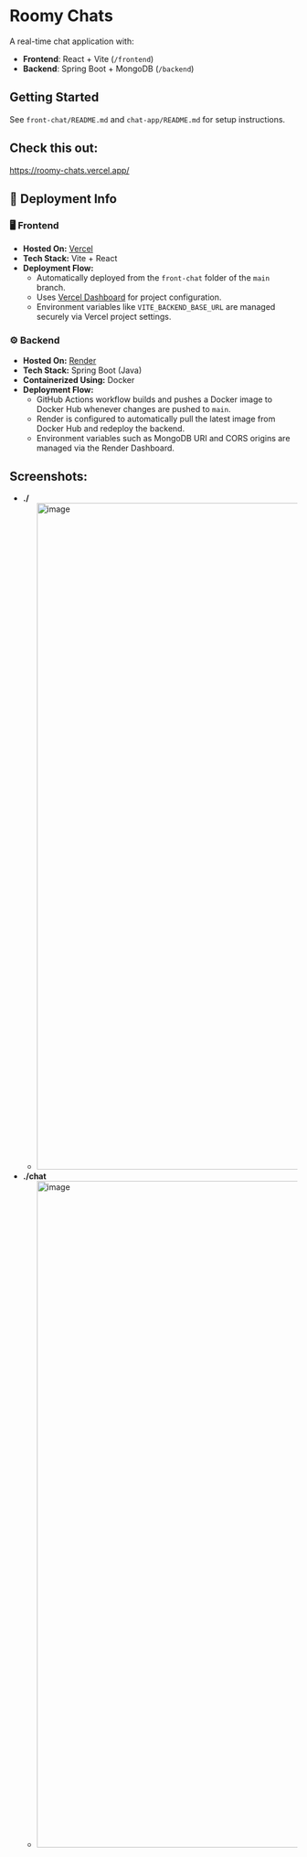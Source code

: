 # Roomy Chats

A real-time chat application with:

- **Frontend**: React + Vite (`/frontend`)
- **Backend**: Spring Boot + MongoDB (`/backend`)

## Getting Started

See `front-chat/README.md` and `chat-app/README.md` for setup instructions.

## Check this out: 
https://roomy-chats.vercel.app/

## 🚀 Deployment Info

### 🖥️ Frontend  
- **Hosted On:** [Vercel](https://vercel.com)  
- **Tech Stack:** Vite + React  
- **Deployment Flow:**  
  - Automatically deployed from the `front-chat` folder of the `main` branch.  
  - Uses [Vercel Dashboard](https://vercel.com/dashboard) for project configuration.  
  - Environment variables like `VITE_BACKEND_BASE_URL` are managed securely via Vercel project settings.  

### ⚙️ Backend  
- **Hosted On:** [Render](https://render.com)  
- **Tech Stack:** Spring Boot (Java)  
- **Containerized Using:** Docker  
- **Deployment Flow:**  
  - GitHub Actions workflow builds and pushes a Docker image to Docker Hub whenever changes are pushed to `main`.  
  - Render is configured to automatically pull the latest image from Docker Hub and redeploy the backend.  
  - Environment variables such as MongoDB URI and CORS origins are managed via the Render Dashboard.
## Screenshots: 
- **./**
  - <img width="1517" height="1167" alt="image" src="https://github.com/user-attachments/assets/f1f91f3b-250f-41d6-8d7e-e6e606c33014" />
- **./chat**
  - <img width="1517" height="1167" alt="image" src="https://github.com/user-attachments/assets/feb2fe14-c513-495f-9d67-77e2cd96cc8c" />




